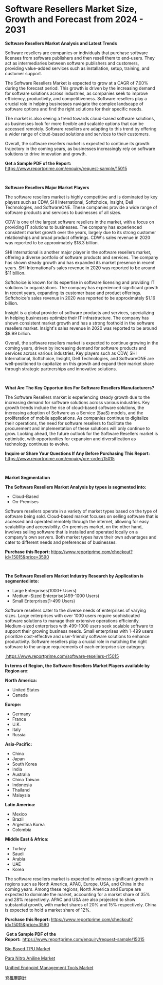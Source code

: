 <p><h1>Software Resellers Market Size, Growth and Forecast from 2024 - 2031</h1></p><p><strong>Software Resellers Market Analysis and Latest Trends</strong></p>
<p><p>Software resellers are companies or individuals that purchase software licenses from software publishers and then resell them to end-users. They act as intermediaries between software publishers and customers, providing value-added services such as installation, setup, training, and customer support.</p><p>The Software Resellers Market is expected to grow at a CAGR of 7.00% during the forecast period. This growth is driven by the increasing demand for software solutions across industries, as companies seek to improve efficiency, productivity, and competitiveness. Software resellers play a crucial role in helping businesses navigate the complex landscape of software options and find the right solutions for their specific needs.</p><p>The market is also seeing a trend towards cloud-based software solutions, as businesses look for more flexible and scalable options that can be accessed remotely. Software resellers are adapting to this trend by offering a wider range of cloud-based solutions and services to their customers.</p><p>Overall, the software resellers market is expected to continue its growth trajectory in the coming years, as businesses increasingly rely on software solutions to drive innovation and growth.</p></p>
<p><strong>Get a Sample PDF of the Report:&nbsp;</strong> <a href="https://www.reportprime.com/enquiry/request-sample/15015">https://www.reportprime.com/enquiry/request-sample/15015</a></p>
<p>&nbsp;</p>
<p><strong>Software Resellers Major Market Players</strong></p>
<p><p>The software resellers market is highly competitive and is dominated by key players such as CDW, SHI International, Softchoice, Insight, Dell Technologies, and SoftwareONE. These companies provide a wide range of software products and services to businesses of all sizes.</p><p>CDW is one of the largest software resellers in the market, with a focus on providing IT solutions to businesses. The company has experienced consistent market growth over the years, largely due to its strong customer relationships and broad product offerings. CDW's sales revenue in 2020 was reported to be approximately $18.3 billion.</p><p>SHI International is another major player in the software resellers market, offering a diverse portfolio of software products and services. The company has shown steady growth and has expanded its market presence in recent years. SHI International's sales revenue in 2020 was reported to be around $11 billion.</p><p>Softchoice is known for its expertise in software licensing and providing IT solutions to organizations. The company has experienced significant growth in recent years, expanding its customer base and product offerings. Softchoice's sales revenue in 2020 was reported to be approximately $1.16 billion.</p><p>Insight is a global provider of software products and services, specializing in helping businesses optimize their IT infrastructure. The company has shown consistent market growth and has a strong foothold in the software resellers market. Insight's sales revenue in 2020 was reported to be around $8.99 billion.</p><p>Overall, the software resellers market is expected to continue growing in the coming years, driven by increasing demand for software products and services across various industries. Key players such as CDW, SHI International, Softchoice, Insight, Dell Technologies, and SoftwareONE are well-positioned to capitalize on this growth and expand their market share through strategic partnerships and innovative solutions.</p></p>
<p>&nbsp;</p>
<p><strong>What Are The Key Opportunities For Software Resellers Manufacturers?</strong></p>
<p><p>The Software Resellers market is experiencing steady growth due to the increasing demand for software solutions across various industries. Key growth trends include the rise of cloud-based software solutions, the increasing adoption of Software as a Service (SaaS) models, and the proliferation of mobile applications. As companies continue to digitalize their operations, the need for software resellers to facilitate the procurement and implementation of these solutions will only continue to grow. Looking ahead, the future outlook for the Software Resellers market is optimistic, with opportunities for expansion and diversification as technology continues to evolve.</p></p>
<p><strong>Inquire or Share Your Questions If Any Before Purchasing This Report:</strong> <a href="https://www.reportprime.com/enquiry/pre-order/15015">https://www.reportprime.com/enquiry/pre-order/15015</a></p>
<p>&nbsp;</p>
<p><strong>Market Segmentation</strong></p>
<p><strong>The Software Resellers Market Analysis by types is segmented into:</strong></p>
<p><ul><li>Cloud-Based</li><li>On-Premises</li></ul></p>
<p><p>Software resellers operate in a variety of market types based on the type of software being sold. Cloud-based market focuses on selling software that is accessed and operated remotely through the internet, allowing for easy scalability and accessibility. On-premises market, on the other hand, involves selling software that is installed and operated locally on a company's own servers. Both market types have their own advantages and cater to different needs and preferences of businesses.</p></p>
<p><strong>Purchase this Report:&nbsp;</strong><a href="https://www.reportprime.com/checkout?id=15015&price=3590">https://www.reportprime.com/checkout?id=15015&price=3590</a></p>
<p>&nbsp;</p>
<p><strong>The Software Resellers Market Industry Research by Application is segmented into:</strong></p>
<p><ul><li>Large Enterprises(1000+ Users)</li><li>Medium-Sized Enterprise(499-1000 Users)</li><li>Small Enterprises(1-499 Users)</li></ul></p>
<p><p>Software resellers cater to the diverse needs of enterprises of varying sizes. Large enterprises with over 1000 users require sophisticated software solutions to manage their extensive operations efficiently. Medium-sized enterprises with 499-1000 users seek scalable software to support their growing business needs. Small enterprises with 1-499 users prioritize cost-effective and user-friendly software solutions to enhance productivity. Software resellers play a crucial role in matching the right software to the unique requirements of each enterprise size category.</p></p>
<p><a href="https://www.reportprime.com/software-resellers-r15015">&nbsp;https://www.reportprime.com/software-resellers-r15015</a></p>
<p><strong>In terms of Region, the Software Resellers Market Players available by Region are:</strong></p>
<p>
    <p> <strong> North America: </strong>
        <ul>
            <li>United States</li>
            <li>Canada</li>
        </ul>
        </p> 
    <p> <strong> Europe: </strong>
        <ul>
            <li>Germany</li>
            <li>France</li>
            <li>U.K.</li>
            <li>Italy</li>
            <li>Russia</li>
        </ul>
        </p> 
    <p> <strong> Asia-Pacific: </strong>
        <ul>
            <li>China</li>
            <li>Japan</li>
            <li>South Korea</li>
            <li>India</li>
            <li>Australia</li>
            <li>China Taiwan</li>
            <li>Indonesia</li>
            <li>Thailand</li>
            <li>Malaysia</li>
        </ul>
        </p> 
    <p> <strong> Latin America: </strong>
        <ul>
            <li>Mexico</li>
            <li>Brazil</li>
            <li>Argentina Korea</li>
            <li>Colombia</li>
        </ul>
        </p> 
    <p> <strong> Middle East & Africa: </strong>
        <ul>
            <li>Turkey</li>
            <li>Saudi</li>
            <li>Arabia</li>
            <li>UAE</li>
            <li>Korea</li>
        </ul>
    </p>
    </p>
<p><p>The software resellers market is expected to witness significant growth in regions such as North America, APAC, Europe, USA, and China in the coming years. Among these regions, North America and Europe are expected to dominate the market, accounting for a market share of 35% and 28% respectively. APAC and USA are also projected to show substantial growth, with market shares of 20% and 15% respectively. China is expected to hold a market share of 12%.</p></p>
<p><strong>Purchase this Report: </strong><a href="https://www.reportprime.com/checkout?id=15015&price=3590">https://www.reportprime.com/checkout?id=15015&price=3590</a></p>
<p>&nbsp;<strong>Get a Sample PDF of the Report:&nbsp;&nbsp;</strong><a href="https://www.reportprime.com/enquiry/request-sample/15015">https://www.reportprime.com/enquiry/request-sample/15015</a></p>
<p><strong></strong></p>
<p><p><a href="https://www.linkedin.com/pulse/bio-based-tpu-market-provides-comprehensive-analysis-eocue?trackingId=sbwnWqzSTEsywehnGaJ0PQ%3D%3D">Bio Based TPU Market</a></p><p><a href="https://www.linkedin.com/pulse/para-nitro-aniline-market-provides-comprehensive-analysis-ylmle?trackingId=PBzaIPjYyvwLomN0Knrgdw%3D%3D">Para Nitro Aniline Market</a></p><p><a href="https://github.com/dimitrishawkinswaynenp91rgz/Market-Research-Report-List-2/blob/main/unified-endpoint-management-tools-market.md">Unified Endpoint Management Tools Market</a></p><p><a href="https://github.com/one-cool-chick/Market-Research-Report-List-1/blob/main/695591625765.md">脊椎麻酔針</a></p></p>